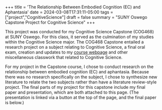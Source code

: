 +++
title = 'The Relationship Between Embodied Cognition (EC) and Aphantasia'
date = 2024-03-08T17:31:11-05:00
tags = ["project","CognitiveScience"]
draft = false
summary = "SUNY Oswego Capstone Project for Cognitive Science"
+++

This project was conducted for my Cognitive Science Capstone (COG468) at SUNY Oswego. For this class, it served as the culmination of my studies within the Cognitive Science major. The COG468 Capstone entailed a research project on a subject relating to Cognitive Science, a final oral exam, creation and updates to my [course webpage](http://cs.oswego.edu/~ewingard/COG468WorkSite/) and other miscellaneous classwork that related to Cognitive Science.

For my project in the Capstone course, I chose to conduct research on the relationship between embodied cognition (EC) and aphantasia. Because there was no research specifically on the subject, I chose to synthesize new literature to relate the two subjects rather than have a literature review-style project. The final parts of my project for this capstone include my final paper and presentation, which are both attached to this page. (The presentation is linked via a button at the top of the page, and the final paper is below.)